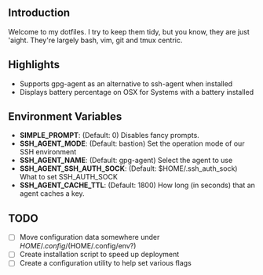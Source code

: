 ## Introduction

Welcome to my dotfiles. I try to keep them tidy, but you know, they are just
'aight. They're largely bash, vim, git and tmux centric.

## Highlights

* Supports gpg-agent as an alternative to ssh-agent when installed
* Displays battery percentage on OSX for Systems with a battery installed

## Environment Variables

* **SIMPLE_PROMPT**: (Default: 0) Disables fancy prompts.
* **SSH_AGENT_MODE**: (Default: bastion) Set the operation mode of our SSH environment
* **SSH_AGENT_NAME**: (Default: gpg-agent) Select the agent to use
* **SSH_AGENT_SSH_AUTH_SOCK**: (Default: $HOME/.ssh_auth_sock) What to set SSH_AUTH_SOCK
* **SSH_AGENT_CACHE_TTL**: (Default: 1800) How long (in seconds) that an agent caches a key.

## TODO

- [ ] Move configuration data somewhere under $HOME/.config/ ($HOME/.config/env?)
- [ ] Create installation script to speed up deployment
- [ ] Create a configuration utility to help set various flags
